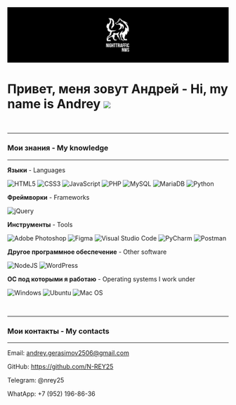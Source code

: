 <img src="img/logo_page.jpg"/>

# Привет, меня зовут Андрей - Hi, my name is Andrey <img src="https://github.com/blackcater/blackcater/raw/main/images/Hi.gif" height="25"/>

</br>

---

### Мои знания - My knowledge

---

**Языки** - Languages

![HTML5](https://img.shields.io/badge/html5-%23E34F26.svg?style=for-the-badge&logo=html5&logoColor=white) ![CSS3](https://img.shields.io/badge/css3-%231572B6.svg?style=for-the-badge&logo=css3&logoColor=white) ![JavaScript](https://img.shields.io/badge/javascript-%23323330.svg?style=for-the-badge&logo=javascript&logoColor=%23F7DF1E) ![PHP](https://img.shields.io/badge/php-%23777BB4.svg?style=for-the-badge&logo=php&logoColor=white) ![MySQL](https://img.shields.io/badge/mysql-%2300f.svg?style=for-the-badge&logo=mysql&logoColor=white) ![MariaDB](https://img.shields.io/badge/MariaDB-003545?style=for-the-badge&logo=mariadb&logoColor=white) ![Python](https://img.shields.io/badge/python-3670A0?style=for-the-badge&logo=python&logoColor=ffdd54)

**Фреймворки** - Frameworks

![jQuery](https://img.shields.io/badge/jquery-%230769AD.svg?style=for-the-badge&logo=jquery&logoColor=white)

**Инструменты** - Tools

![Adobe Photoshop](https://img.shields.io/badge/adobe%20photoshop-%2331A8FF.svg?style=for-the-badge&logo=adobe%20photoshop&logoColor=white) ![Figma](https://img.shields.io/badge/figma-%23F24E1E.svg?style=for-the-badge&logo=figma&logoColor=white) ![Visual Studio Code](https://img.shields.io/badge/Visual%20Studio%20Code-0078d7.svg?style=for-the-badge&logo=visual-studio-code&logoColor=white) ![PyCharm](https://img.shields.io/badge/pycharm-143?style=for-the-badge&logo=pycharm&logoColor=black&color=black&labelColor=green) ![Postman](https://img.shields.io/badge/Postman-FF6C37?style=for-the-badge&logo=postman&logoColor=white)

**Другое программное обеспечение** - Other software

![NodeJS](https://img.shields.io/badge/node.js-6DA55F?style=for-the-badge&logo=node.js&logoColor=white) ![WordPress](https://img.shields.io/badge/WordPress-%23117AC9.svg?style=for-the-badge&logo=WordPress&logoColor=white)

**ОС под которыми я работаю** - Operating systems I work under

![Windows](https://img.shields.io/badge/Windows-0078D6?style=for-the-badge&logo=windows&logoColor=white) ![Ubuntu](https://img.shields.io/badge/Ubuntu-E95420?style=for-the-badge&logo=ubuntu&logoColor=white) ![Mac OS](https://img.shields.io/badge/mac%20os-000000?style=for-the-badge&logo=macos&logoColor=F0F0F0)

</br>

---

### Мои контакты - My contacts

---

Email: andrey.gerasimov2506@gmail.com

GitHub: https://github.com/N-REY25

Telegram: @nrey25

WhatApp: +7 (952) 196-86-36
